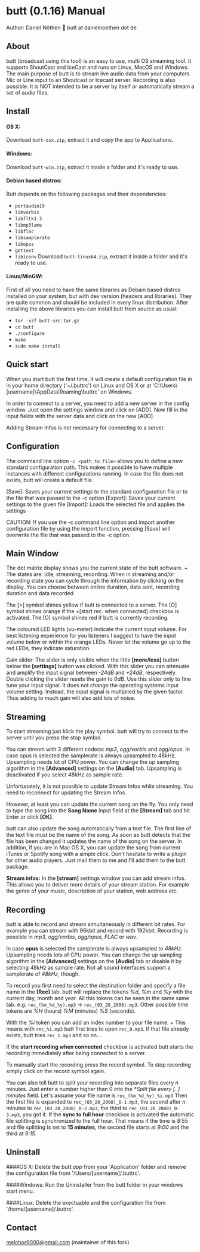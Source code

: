 butt (0.1.16) Manual 
====================
Author: Daniel Nöthen
:email: butt at danielnoethen dot de

About
-----
butt (broadcast using this tool) is an easy to use, multi OS streaming tool. It supports ShoutCast and IceCast and runs on Linux, MacOS and Windows. The main purpose of butt is to stream live audio data from your computers Mic or Line input to an Shoutcast or Icecast server. Recording is also possible. It is NOT intended to be a server by itself or automatically stream a set of audio files.


Install
-------
#### OS X: 
Download `butt-osx.zip`, extract it and copy the app to Applications.

#### Windows: 
Download `butt-win.zip`, extract it inside a folder and it's ready to use.

#### Debian based distros:
Butt depends on the following packages and their dependencies:  
- `portaudio19`
- `libvorbis`
- `libfltk1.3`
- `libmp3lame`
- `libflac`
- `libsamplerate`
- `libopus`
- `gettext`
- `libiconv`
Download `butt-linux64.zip`, extract it inside a folder and it's ready to use.

#### Linux/MinGW:
First of all you need to have the same libraries as Debain based distros installed on your system, but with dev version (headers and libraries). They are quite common and should be included in every linux distribution.
After installing the above libraries you can install butt from source as usual:

- `tar -xzf butt-src.tar.gz`
- `cd butt`
- `./configure`
- `make`
- `sudo make install`


Quick start
-----------
When you start butt the first time, it will create a default configuration file in in your home directory ('~/.buttrc') on Linux and OS X or at 'C:\Users\\[username]\AppData\Roaming\buttrc' on Windows.

In order to connect to a server, you need to add a new server in the config window.  Just open the settings window and click on [ADD]. Now fill in the input fields with the server data and click on the new [ADD].

Adding Stream Infos is not necessary for connecting to a server.


Configuration
-------------
The command line option `-c <path_to_file>` allows you to define a new standard configuration path. This makes it possible to have multiple instances with different configurations running. In case the file does not exists, butt will create a default file.

[Save]: Saves your current settings to the standard configuration file or to the file that was passed to the -c option
[Export]: Saves your current settings to the given file
[Import]: Loads the selected file and applies the settings

CAUTION: If you use the -c command line option and import another configuration file by using the import function, pressing [Save] will overwrite the file that was passed to the -c option.


Main Window
-----------
The dot matrix display shows you the current state of the butt software. +
The states are: idle, streaming, recording. When in streaming and/or recording state you can cycle through the information by clicking on the display. You can choose between online duration, data sent, recording duration and data recorded

The [>] symbol shines yellow if butt is connected to a server.
The [O] symbol shines orange if the +[start rec. when connected] checkbox is activated.
The [O] symbol shines red if butt is currently recording.

The coloured LED lights (vu-meter) indicate the current input volume.  For best listening experience for you listeners I suggest to have the input volume below or within the orange LEDs. Never let the volume go up to the red LEDs, they indicate saturation.

Gain slider:
The slider is only visible when the little __[more/less]__ button below the __[settings]__ button was clicked. With this slider you can attenuate and amplify the input signal between *-24dB* and  *+24dB*, respectively.  Double clicking the slider resets the gain to *0dB*.  Use this slider only to fine tune your input signal. It does not change the operating systems input volume setting. Instead, the input signal is multiplied by the given factor. Thus adding to much gain will also add lots of noise.

Streaming
---------
To start streaming just klick the play symbol. butt will try to connect to the server until you press the stop symbol.

You can stream with 3 different codecs: _mp3_, _ogg/vorbis_ and _ogg/opus_. In case opus is selected the samplerate is always upsampled to 48kHz. Upsampling needs lot of CPU power. You can change the up sampling algorithm in the **[Advanced]** settings on the **[Audio]** tab. Upsampling is deactivated if you select 48kHz as sample rate.

Unfortunately, it is not possible to update Stream Infos while streaming. You need to reconnect for updating the Stream Infos.

However, at least you can update the current song on the fly. You only need to type the song into the **Song Name** input field at the **[Stream]** tab and hit Enter or click **[OK]**. 

butt can also update the song automatically from a text file. The first line of the text file must be the name of the song. As soon as butt detects that the file has been changed it updates the name of the song on the server. In addition, if you are in Mac OS X, you can update the song from current iTunes or Spotify song with a simple click.
Don't hesitate to write a plugin for other audio players. Just mail them to me and I'll add them to the butt package.
 
**Stream infos:**
In the **[stream]** settings window you can add stream infos. This allows you to deliver more details of your stream station. For example the genre of your music, description of your station, web address etc.

Recording
---------
butt is able to record and stream simultaneously in different bit rates. For example you can stream with 96kbit and record with 192kbit. Recording is possible in *mp3*, *ogg/vorbis*, *ogg/opus*, *FLAC* or *wav*. 

In case **opus** is selected the samplerate is always upsampled to *48kHz*. Upsampling needs lots of CPU power. You can change the up sampling algorithm in the **[Advanced]** settings on the **[Audio]** tab or disable it by selecting *48kHz* as sample rate. Not all sound interfaces support a samplerate of *48kHz*, though.

To record you first need to select the destination folder and specify a file name in the **[Rec]** tab. butt will replace the tokens *%d*, *%m* and *%y* with the current day, month and year. All this tokens can be seen in the same same tab.
e.g. `rec_(%m_%d_%y).mp3` -> `rec_(03_28_2008).mp3`. Other possible time tokens are *%H* (hours) *%M* (minutes) *%S* (seconds).
 
With the *%i* token you can add an index number to your file name. +
This means with `rec_%i.mp3`  butt first tries to open `rec_0.mp3`. If that file already exists, butt tries `rec_1.mp3` and so on...
 
If the **start recording when connected** checkbox is activated butt starts the recording immediately after being connected to a server.
 
To manually start the recording press the record symbol.
To stop recording simply click on the record symbol again.
 
You can also tell butt to split your recording into separate files every *n* minutes. Just enter a number higher than 0 into the **Split file every [..] minutes* field.
Let's assume your file name is `rec_(%m_%d_%y)_%i.mp3` Then the first file is expanded to `rec_(03_28_2008)_0-1.mp3`, the second after *n* minutes to `rec_(03_28_2008)_0-2.mp3`, the third to `rec_(03_28_2008)_0-3.mp3`, you got it. If the **sync to full hour** checkbox is activated the automatic file splitting is synchronized to the full hour. That means if the time is *8:55* and file splitting is set to **15 minutes**, the second file starts at *9:00* and the third at *9:15*.


Uninstall
---------
####OS X:
Delete the *butt.app* from your 'Application' folder and remove the configuration file from '/Users/[username]/.buttrc'.

####Windows: 
Run the Uninstaller from the butt folder in your windows start menu.

####Linux:
Delete the exectuable and the configuration file from '/home/[username]/.buttrc'.

Contact
-------
melchor9000@gmail.com (maintainer of this fork)
